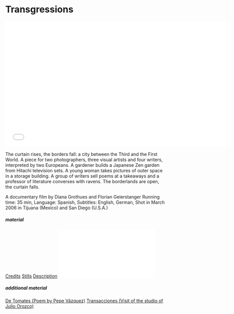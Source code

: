# Transgressions

<iframe src="//player.vimeo.com/video/17027886?title=0&amp;byline=0&amp;portrait=0&amp;color=f20a29" width="700" height="393" frameborder="0" webkitallowfullscreen mozallowfullscreen allowfullscreen></iframe>  
  
The curtain rises, the borders fall: a city between the Third and the First World. A piece for two photographers, three visual artists and four writers, interpreted by two Europeans. A gardener builds a Japanese Zen garden from Hitachi television sets. A young woman takes pictures of outer space in a storage building. A group of writers sell poems at a takeaways and a professor of literature converses with ravens. The borderlands are open, the curtain falls.

  
A documentary film by Diana Grothues and Florian Geierstanger Running time: 35 min, Language: Spanish, Subtitles: English, German, Shot in March 2006 in Tijuana (Mexico) and San Diego (U.S.A.)

##### material

[Credits](/tijuana/credits) [Stills](/tijuana/Bilder) [Description](/en/tijuana/text) ![Poems](/projekte/2006tijuana/transgresiones_poemas_gedichte101.pdf)

##### additional material

[De Tomates (Poem by Pepe Vázquez)](/es/detomates) [Transacciones (Visit of the studio of Julio Orozco)](/es/transacciones)
